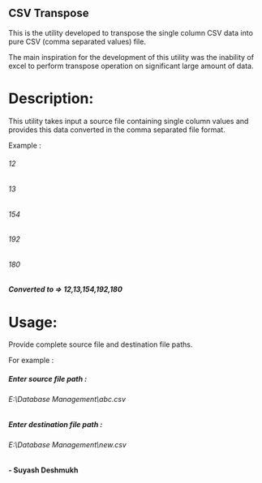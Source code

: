 ## CSV Transpose
This is the utility developed to transpose the single column CSV data into pure CSV (comma separated values) file.

The main inspiration for the development of this utility was the inability of excel to perform transpose operation on
significant large amount of data.

# Description:
This utility takes input a source file containing single column values and provides this data converted in the comma
separated file format.

Example :

###### 12
###### 13
###### 154         
###### 192
###### 180

##### Converted to =>     12,13,154,192,180

# Usage:
Provide complete source file and destination file paths.

For example :

##### Enter source file path :
###### E:\Database Management\abc.csv
##### Enter destination file path :
###### E:\Database Management\new.csv

#### - Suyash Deshmukh

